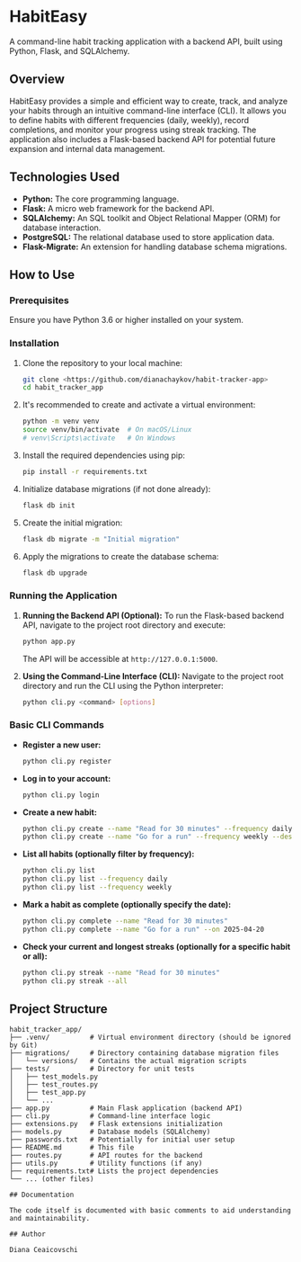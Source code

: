 # HabitEasy

A command-line habit tracking application with a backend API, built using Python, Flask, and SQLAlchemy.

## Overview

HabitEasy provides a simple and efficient way to create, track, and analyze your habits through an intuitive command-line interface (CLI). It allows you to define habits with different frequencies (daily, weekly), record completions, and monitor your progress using streak tracking. The application also includes a Flask-based backend API for potential future expansion and internal data management.

## Technologies Used

* **Python:** The core programming language.
* **Flask:** A micro web framework for the backend API.
* **SQLAlchemy:** An SQL toolkit and Object Relational Mapper (ORM) for database interaction.
* **PostgreSQL:** The relational database used to store application data.
* **Flask-Migrate:** An extension for handling database schema migrations.

## How to Use

### Prerequisites

Ensure you have Python 3.6 or higher installed on your system.

### Installation

1.  Clone the repository to your local machine:
    ```bash
    git clone <https://github.com/dianachaykov/habit-tracker-app>
    cd habit_tracker_app
    ```
   

2.  It's recommended to create and activate a virtual environment:
    ```bash
    python -m venv venv
    source venv/bin/activate  # On macOS/Linux
    # venv\Scripts\activate   # On Windows
    ```

3.  Install the required dependencies using pip:
    ```bash
    pip install -r requirements.txt
    ```
   

4.  Initialize database migrations (if not done already):
    ```bash
    flask db init
    ```

5.  Create the initial migration:
    ```bash
    flask db migrate -m "Initial migration"
    ```

6.  Apply the migrations to create the database schema:
    ```bash
    flask db upgrade
    ```

### Running the Application

1.  **Running the Backend API (Optional):**
    To run the Flask-based backend API, navigate to the project root directory and execute:
    ```bash
    python app.py
    ```
    The API will be accessible at `http://127.0.0.1:5000`.

2.  **Using the Command-Line Interface (CLI):**
    Navigate to the project root directory and run the CLI using the Python interpreter:
    ```bash
    python cli.py <command> [options]
    ```

### Basic CLI Commands

* **Register a new user:**
    ```bash
    python cli.py register
    ```
* **Log in to your account:**
    ```bash
    python cli.py login
    ```
* **Create a new habit:**
    ```bash
    python cli.py create --name "Read for 30 minutes" --frequency daily --description "Daily reading habit"
    python cli.py create --name "Go for a run" --frequency weekly --description "Run at least once a week"
    ```
* **List all habits (optionally filter by frequency):**
    ```bash
    python cli.py list
    python cli.py list --frequency daily
    python cli.py list --frequency weekly
    ```
* **Mark a habit as complete (optionally specify the date):**
    ```bash
    python cli.py complete --name "Read for 30 minutes"
    python cli.py complete --name "Go for a run" --on 2025-04-20
    ```
* **Check your current and longest streaks (optionally for a specific habit or all):**
    ```bash
    python cli.py streak --name "Read for 30 minutes"
    python cli.py streak --all
    ```

## Project Structure

```text
habit_tracker_app/
├── .venv/          # Virtual environment directory (should be ignored by Git)
├── migrations/     # Directory containing database migration files
│   └── versions/   # Contains the actual migration scripts
├── tests/          # Directory for unit tests
│   ├── test_models.py
│   ├── test_routes.py
│   ├── test_app.py
│   └── ...
├── app.py          # Main Flask application (backend API)
├── cli.py          # Command-line interface logic
├── extensions.py   # Flask extensions initialization
├── models.py       # Database models (SQLAlchemy)
├── passwords.txt   # Potentially for initial user setup
├── README.md       # This file
├── routes.py       # API routes for the backend
├── utils.py        # Utility functions (if any)
├── requirements.txt# Lists the project dependencies
└── ... (other files)

## Documentation

The code itself is documented with basic comments to aid understanding and maintainability.

## Author

Diana Ceaicovschi
